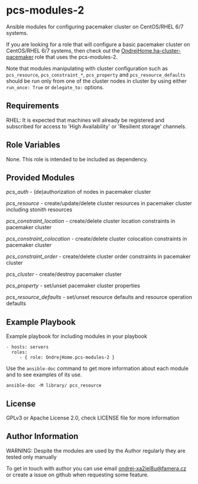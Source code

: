 pcs-modules-2
=============

Ansible modules for configuring pacemaker cluster on CentOS/RHEL 6/7 systems.

If you are looking for a role that will configure a basic pacemaker cluster on CentOS/RHEL 6/7 systems, then check out the [OndrejHome.ha-cluster-pacemaker](https://github.com/OndrejHome/ansible.ha-cluster-pacemaker) role that uses the pcs-modules-2.

Note that modules manipulating with cluster configuration such as `pcs_resource`, `pcs_constraint_*`, `pcs_property` and `pcs_resource_defaults` should be run only from one of the cluster nodes in cluster by using either `run_once: True` or `delegate_to:` options.

Requirements
------------

RHEL: It is expected that machines will already be registered and subscribed for access to 'High Availability' or 'Resilient storage' channels.

Role Variables
--------------

None. This role is intended to be included as dependency.

Provided Modules
----------------

*pcs_auth* - (de)authorization of nodes in pacemaker cluster

*pcs_resource* - create/update/delete cluster resources in pacemaker cluster including stonith resources

*pcs_constraint_location* - create/delete cluster location constraints in pacemaker cluster

*pcs_constraint_colocation* - create/delete cluster colocation constraints in pacemaker cluster

*pcs_constraint_order* - create/delete cluster order constraints in pacemaker cluster

*pcs_cluster* - create/destroy pacemaker cluster

*pcs_property* - set/unset pacemaker cluster properties

*pcs_resource_defaults* - set/unset resource defaults and resource operation defaults

Example Playbook
----------------

Example playbook for including modules in your playbook

    - hosts: servers
      roles:
         - { role: OndrejHome.pcs-modules-2 }

Use the `ansible-doc` command to get more information about each module and to see examples of its use.

    ansible-doc -M library/ pcs_resource

License
-------

GPLv3 or Apache License 2.0, check LICENSE file for more information

Author Information
------------------

WARNING: Despite the modules are used by the Author regularly they are tested only manually

To get in touch with author you can use email ondrej-xa2iel8u@famera.cz or create a issue on github when requesting some feature.
